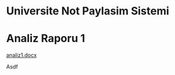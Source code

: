 # Universite Not Paylasim Sistemi

# Analiz Raporu 1
[analiz1.docx](https://github.com/berkanackgz/University-Note-Sharing-System/files/8119321/analiz1.docx)


Asdf
